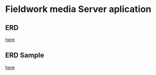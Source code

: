# Fieldwork media Server aplication

## ERD

[here](ERD.pdf)

## ERD Sample

[here](ERDTigerExample.html)